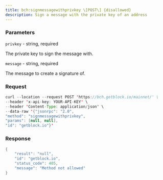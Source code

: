 ```yaml
---
title: bch:signmessagewithprivkey \[POST\] {disallowed}
description: Sign a message with the private key of an address
---
```


### Parameters


`privkey` - string, required

The private key to sign the message with.

`message` - string, required

The message to create a signature of.

### Request

``` java
curl --location --request POST 'https://bch.getblock.io/mainnet/' \ 
--header 'x-api-key: YOUR-API-KEY' \ 
--header 'Content-Type: application/json' \ 
--data-raw '{"jsonrpc": "2.0",
"method": "signmessagewithprivkey",
"params": [null, null],
"id": "getblock.io"}'
```

###  Response

``` java
{
    "result": "null",
    "id": "getblock.io",
    "status_code": 405,
    "message": "Method not allowed"
}
```

